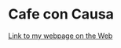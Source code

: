 # Cafe con Causa 

[Link to my webpage on the Web](https://brendamenjivar-22.github.io/Cafe_con-causa/)
